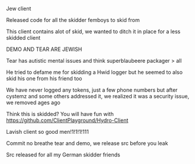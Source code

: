 Jew client


Released code for all the skidder femboys to skid from


This client contains alot of skid, we wanted to ditch it in place for a less skidded client


DEMO AND TEAR ARE JEWISH

Tear has autistic mental issues and think superblaubeere packager > all

He tried to defame me for skidding a Hwid logger but he seemed to also skid his one from his friend too

We have never logged any tokens, just a few phone numbers but after cystemz and some others addressed it, we realized it was a security issue, we removed ages ago





Think this is skidded? You will have fun with https://github.com/ClientPlayground/Hydro-Client

Lavish client so good men!1!1!1!111 


Commit no breathe tear and demo, we release src before you leak 


Src released for all my German skidder friends

